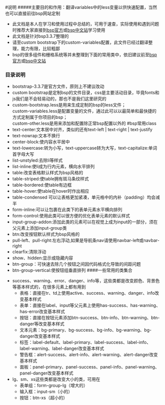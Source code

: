 #说明
#####主要目的和作用：翻译variables中的less变量以供快速配置，当然也可以直接前往bsp网站定制
* 此文档是本人在学习和使用过程中总结的，可用于速查，实际使用和遇到问题时推荐大家直接到[bsp官方](http://getbootstrap.com/)或[bsp中文站](http://v3.bootcss.com/)学习使用
* 此文档是针对bsp3.3.7整理的
* 请至custom bootstrap下的custom-variables配置，此文件已经过翻译整理，能力有限，比较粗鄙
* bsp的很多组件和栅格系统等并未整理到下面的常用类中，依旧建议前至[bsp官方](http://getbootstrap.com/)或[bsp中文站](http://v3.bootcss.com/)
### 目录说明
* bootstrap-3.3.7是官方文件，原则上不建议改动
* custom bootstrap是定制bsp的文件目录，css是主要活动目录，毕竟fonts和js我们是不会轻易动的，那也不是我们这里研究的
* custom-bootstrap.less是用来生成定制的bsp的less文件；</br>custom-variables.less是配置变量的文件，通过此可以以最简单和最快捷的方式定制属于你项目的bsp；</br>custom-other.less是用来添加和配置除正常bsp配置以外的
#bsp常用class
* text-center:文本居中对齐，类似的还有text-left | text-right | text-justify
* text-nowrap:文本不换行
* center-block:使内容水平居中
* text-lowercase:转为小写，text-uppercase转为大写，text-capitalize:单词首字母大写
* list-unstyled:去除li等样式
* list-inline:使li成为行内元素，横向水平排列
* table:改变表格默认样式为bsp风格的
* table-striped:使table拥有斑马条纹样式
* table-bordered:使table有边框
* table-hover:使table在hover时作出相应
* table-condensed 可以让表格更加紧凑，单元格中的内补（padding）均会减半
* form-inline:可以让包裹在此类下的表单元素水平横向排列
* form-control:使用此类可以很方便的优化表单元素的默认样式
* input-group-addon:添加此类的元素可以在视觉上成为input的一部分，须在父元素上添加input-group类
* btn:改变按钮默认样式为bsp风格的
* pull-left、pull-right:左右浮动,如果是导航条nav请使用navbar-left或navbar-right
* clearfix:清除浮动
* show、hidden:显示或隐藏内容
* btn-group：可快速去除几个按钮之间因代码格式化导致的间距问题
* btn-group-vertical:使按钮组垂直排列
####一些常用的类集合
- success、warning、error、danger、info等，这些类都是改变颜色、背景色等基本样式的，在很多元素上都有用到
    - 表格：直接在tr、td上使用active、success、warning、danger、info改变基本样式
    - 表单：直接在label、input等父元素上使用has-success、has-warning、has-error改变基本样式
    - 按钮：直接在按钮元素添加btn-success、btn-info、btn-warning、btn-danger等改变基本样式
    - 文本元素：bg-primary、bg-success、bg-info、bg-warning、bg-danger改变基本样式
    - 标签：label-default、label-primary、label-success、label-info、label-warning、label-danger改变基本样式
    - 警告框：alert-success、alert-info、alert-warning、alert-danger改变基本样式
    - 面板：panel-primary、panel-success、panel-info、panel-warning、panel-danger改变基本样式
- lg、sm、xs这些类都是改变大小的类，可用在
    - 表单组：form-group-lg（增大的）
    - 输入框：input-sm（小的）
    - 按钮：btn-xs（超小的）
